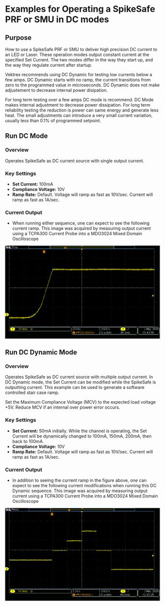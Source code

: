 # Examples for Operating a SpikeSafe PRF or SMU in DC modes

## **Purpose**
How to use a SpikeSafe PRF or SMU to deliver high precision DC current to an LED or Laser.  These operation modes output constant current at the specified Set Current. The two modes differ in the way they start up, and the way they regulate current after startup.

Vektrex recommends using DC Dynamic for testing low currents below a few amps.  DC Dynamic starts with no ramp, the current transitions from zero to the programmed value in microseconds. DC Dynamic does not make adjustement to decrease internal power disipation.

For long term testing over a few amps DC mode is recommend.  DC Mode makes internal adjustment to decrease power dissipation.  For long term reliability testing the reduction is power can same energy and generate less heat.  The small adjustments can introduce a very small current variation, usually less than 0.1% of programmed setpoint.

## **Run DC Mode**

### Overview 
Operates SpikeSafe as DC current source with single output current.

### Key Settings 
- **Set Current:** 100mA
- **Compliance Voltage:** 10V
- **Ramp Rate:** Default. Voltage will ramp as fast as 10V/sec. Current will ramp as fast as 1A/sec.

### Current Output
- When running either sequence, one can expect to see the following current ramp. This image was acquired by measuring output current using a TCPA300 Current Probe into a MDO3024 Mixed Domain Oscilloscope

![](DC_Ramp.png)



## **Run DC Dynamic Mode**

### Overview
Operates SpikeSafe as DC current source with multiple output current. In DC Dynamic mode, the Set Current can be modified while the SpikeSafe is outputting current.  This example can be used to generate a software controlled stair case ramp.

Set the Maximum Compliance Voltage (MCV) to the expected load voltage +5V. Reduce MCV if an internal over power error occurs. 

### Key Settings
- **Set Current:** 50mA initially. While the channel is operating, the Set Current will be dynamically changed to 100mA, 150mA, 200mA, then back to 100mA.
- **Compliance Voltage:** 10V
- **Ramp Rate:** Default. Voltage will ramp as fast as 10V/sec. Current will ramp as fast as 1A/sec.

### Current Output
- In addition to seeing the current ramp in the figure above, one can expect to see the following current modifications when running this DC Dynamic sequence. This image was acquired by measuring output current using a TCPA300 Current Probe into a MDO3024 Mixed Domain Oscilloscope

![](DC_Dynamic_Current_Changes.png)
